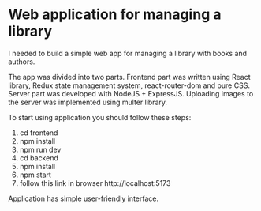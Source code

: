 # Web application for managing a library

I needed to build a simple web app for managing a library with books
and authors.

The app was divided into two parts. Frontend part was written using React
library, Redux state management system, react-router-dom and pure CSS. Server part was developed with NodeJS + ExpressJS.
Uploading images to the server was implemented using multer library.

To start using application you should follow these steps:

1. cd frontend
2. npm install
3. npm run dev
3. cd backend
4. npm install
5. npm start
6. follow this link in browser http://localhost:5173

Application has simple user-friendly interface.

